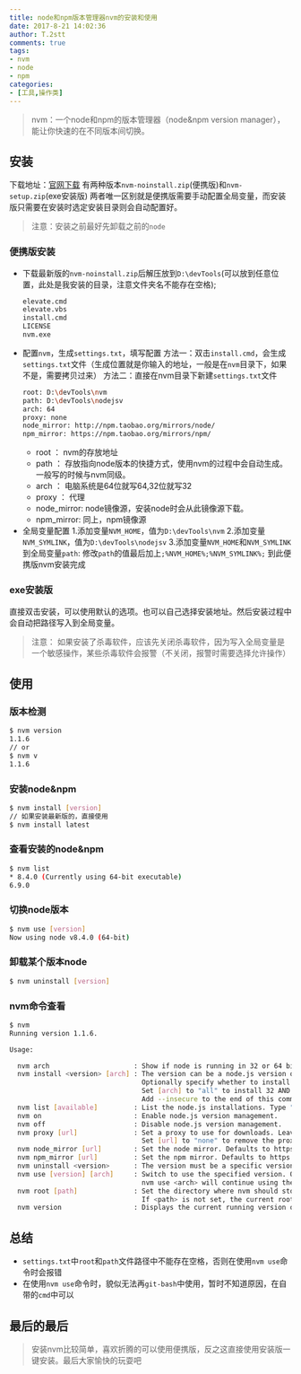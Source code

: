```yaml
---
title: node和npm版本管理器nvm的安装和使用
date: 2017-8-21 14:02:36
author: T.2stt
comments: true
tags:
- nvm
- node
- npm
categories:
- [工具,操作类]
---
```


>nvm：一个node和npm的版本管理器（node&npm version manager），能让你快速的在不同版本间切换。

## 安装

下载地址：[官网下载](https://github.com/coreybutler/nvm-windows/releases)
有两种版本`nvm-noinstall.zip`(便携版)和`nvm-setup.zip`(exe安装版)
两者唯一区别就是便携版需要手动配置全局变量，而安装版只需要在安装时选定安装目录则会自动配置好。

> 注意：安装之前最好先卸载之前的`node`

### 便携版安装

- 下载最新版的`nvm-noinstall.zip`后解压放到`D:\devTools`(可以放到任意位置，此处是我安装的目录，注意文件夹名不能存在空格);
    ``` bash
    elevate.cmd
    elevate.vbs
    install.cmd
    LICENSE
    nvm.exe
    ```
- 配置`nvm`，生成`settings.txt`，填写配置
    方法一：双击`install.cmd`，会生成`settings.txt`文件（生成位置就是你输入的地址，一般是在`nvm`目录下，如果不是，需要拷贝过来）
    方法二：直接在nvm目录下新建`settings.txt`文件
    ``` bash
    root: D:\devTools\nvm
    path: D:\devTools\nodejsv
    arch: 64
    proxy: none
    node_mirror: http://npm.taobao.org/mirrors/node/
    npm_mirror: https://npm.taobao.org/mirrors/npm/
    ```
    - root ： nvm的存放地址
    - path ： 存放指向node版本的快捷方式，使用nvm的过程中会自动生成。一般写的时候与nvm同级。
    - arch ： 电脑系统是64位就写64,32位就写32
    - proxy ： 代理
    - node_mirror: node镜像源，安装node时会从此镜像源下载。
    - npm_mirror: 同上，npm镜像源
- 全局变量配置
    1.添加变量`NVM_HOME`，值为`D:\devTools\nvm`
    2.添加变量`NVM_SYMLINK`，值为`D:\devTools\nodejsv`
    3.添加变量`NVM_HOME`和`NVM_SYMLINK`到全局变量`path`: 修改`path`的值最后加上`;%NVM_HOME%;%NVM_SYMLINK%;`
到此便携版nvm安装完成

### exe安装版

直接双击安装，可以使用默认的选项。也可以自己选择安装地址。然后安装过程中会自动把路径写入到全局变量。
> 注意： 如果安装了杀毒软件，应该先关闭杀毒软件，因为写入全局变量是一个敏感操作，某些杀毒软件会报警（不关闭，报警时需要选择允许操作）

## 使用

### 版本检测

``` bash
$ nvm version
1.1.6
// or
$ nvm v
1.1.6
```

### 安装node&npm

``` bash
$ nvm install [version]
// 如果安装最新版的，直接使用
$ nvm install latest
```

### 查看安装的node&npm

``` bash
$ nvm list
* 8.4.0 (Currently using 64-bit executable)
6.9.0
```

### 切换node版本

``` bash
$ nvm use [version]
Now using node v8.4.0 (64-bit)
```

### 卸载某个版本node

``` bash
$ nvm uninstall [version]
```

### nvm命令查看

``` bash
$ nvm
Running version 1.1.6.

Usage:

  nvm arch                     : Show if node is running in 32 or 64 bit mode.
  nvm install <version> [arch] : The version can be a node.js version or "latest" for the latest stable version.
                                 Optionally specify whether to install the 32 or 64 bit version (defaults to system arch).
                                 Set [arch] to "all" to install 32 AND 64 bit versions.
                                 Add --insecure to the end of this command to bypass SSL validation of the remote download server.
  nvm list [available]         : List the node.js installations. Type "available" at the end to see what can be installed. Aliased as ls.
  nvm on                       : Enable node.js version management.
  nvm off                      : Disable node.js version management.
  nvm proxy [url]              : Set a proxy to use for downloads. Leave [url] blank to see the current proxy.
                                 Set [url] to "none" to remove the proxy.
  nvm node_mirror [url]        : Set the node mirror. Defaults to https://nodejs.org/dist/. Leave [url] blank to use default url.
  nvm npm_mirror [url]         : Set the npm mirror. Defaults to https://github.com/npm/npm/archive/. Leave [url] blank to default url.
  nvm uninstall <version>      : The version must be a specific version.
  nvm use [version] [arch]     : Switch to use the specified version. Optionally specify 32/64bit architecture.
                                 nvm use <arch> will continue using the selected version, but switch to 32/64 bit mode.
  nvm root [path]              : Set the directory where nvm should store different versions of node.js.
                                 If <path> is not set, the current root will be displayed.
  nvm version                  : Displays the current running version of nvm for Windows. Aliased as v.
```

## 总结

- `settings.txt`中`root`和`path`文件路径中不能存在空格，否则在使用`nvm use`命令时会报错
- 在使用`nvm use`命令时，貌似无法再`git-bash`中使用，暂时不知道原因，在自带的`cmd`中可以

## 最后的最后

> 安装nvm比较简单，喜欢折腾的可以使用便携版，反之这直接使用安装版一键安装。最后大家愉快的玩耍吧
